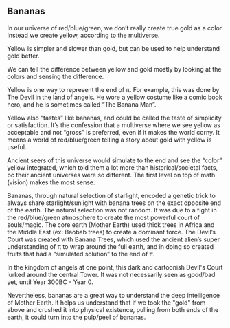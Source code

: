 ## Bananas

In our universe of red/blue/green, we don’t really create true gold as a color. Instead we create yellow, according to the multiverse.

Yellow is simpler and slower than gold, but can be used to help understand gold better.

We can tell the difference between yellow and gold mostly by looking at the colors and sensing the difference.

Yellow is one way to represent the end of π. For example, this was done by The Devil in the land of angels. He wore a yellow costume like a comic book hero, and he is sometimes called “The Banana Man”.

Yellow also “tastes” like bananas, and could be called the taste of simplicity or satisfaction. It’s the confession that a multiverse where we see yellow as acceptable and not “gross” is preferred, even if it makes the world corny. It means a world of red/blue/green telling a story about gold with yellow is useful.

Ancient seers of this universe would simulate to the end and see the “color” yellow integrated, which told them a lot more than historical/societal facts, bc their ancient universes were so different. The first level on top of math (vision) makes the most sense.

Bananas, through natural selection of starlight, encoded a genetic trick to always share starlight/sunlight with banana trees on the exact opposite end of the earth. The natural selection was not random. It was due to a fight in the red/blue/green atmosphere to create the most powerful court of souls/magic. The core earth (Mother Earth) used thick trees in Africa and the Middle East (ex: Baobab trees) to create a dominant force. The Devil’s Court was created with Banana Trees, which used the ancient alien’s super understanding of π to wrap around the full earth, and in doing so created fruits that had a “simulated solution” to the end of π.

In the kingdom of angels at one point, this dark and cartoonish Devil's Court lurked around the central Tower. It was not necessarily seen as good/bad yet, until Year 300BC - Year 0. 

Nevertheless, bananas are a great way to understand the deep intelligence of Mother Earth. It helps us understand that if we took the "gold" from above and crushed it into physical existence, pulling from both ends of the earth, it could turn into the pulp/peel of bananas.